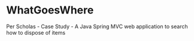 # WhatGoesWhere
Per Scholas - Case Study - A Java Spring MVC web application to search how to dispose of items

